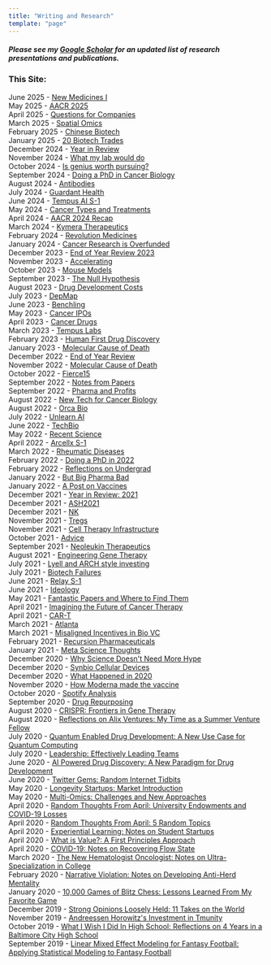 ```yaml
---
title: "Writing and Research"
template: "page"
---
```


##### Please see my [Google Scholar](https://scholar.google.com/citations?user=mlArGDAAAAAJ&hl=en) for an updated list of research presentations and publications.

### This Site:
June 2025 - [New Medicines I](https://www.dennisgong.com/blog/newmedicines/) <br />
May 2025 - [AACR 2025](https://www.dennisgong.com/blog/AACR25/) <br />
April 2025 - [Questions for Companies](https://www.dennisgong.com/blog/biotechquestions/) <br />
March 2025 - [Spatial Omics](https://www.dennisgong.com/blog/spatialomics/) <br />
February 2025 - [Chinese Biotech](https://www.dennisgong.com/blog/ChineseBiotech/) <br />
January 2025 - [20 Biotech Trades](https://www.dennisgong.com/blog/BiotechTrades/) <br />
December 2024 - [Year in Review](https://www.dennisgong.com/blog/2024review/) <br />
November 2024 - [What my lab would do](https://www.dennisgong.com/blog/lab/) <br />
October 2024 - [Is genius worth pursuing?](https://www.dennisgong.com/blog/AI/) <br />
September 2024 - [Doing a PhD in Cancer Biology](https://www.dennisgong.com/blog/CancerPhD/) <br />
August 2024 - [Antibodies](https://www.dennisgong.com/blog/Antibodies/) <br />
July 2024 - [Guardant Health](https://www.dennisgong.com/blog/Guardant/) <br />
June 2024 - [Tempus AI S-1](https://www.dennisgong.com/blog/TempusIPO/) <br />
May 2024 - [Cancer Types and Treatments](https://www.dennisgong.com/blog/CancerTypes/) <br />
April 2024 - [AACR 2024 Recap](https://www.dennisgong.com/blog/AACR2024/) <br />
March 2024 - [Kymera Therapeutics](https://www.dennisgong.com/blog/KYMR/) <br />
February 2024 - [Revolution Medicines](https://www.dennisgong.com/blog/RVMD/) <br />
January 2024 - [Cancer Research is Overfunded](https://www.dennisgong.com/blog/cancerres/) <br />
December 2023 - [End of Year Review 2023](https://www.dennisgong.com/blog/EOY2023/) <br />
November 2023 - [Accelerating](https://www.dennisgong.com/blog/Accelerating/) <br />
October 2023 - [Mouse Models](https://www.dennisgong.com/blog/MouseModels/) <br />
September 2023 - [The Null Hypothesis](https://www.dennisgong.com/blog/NullHypothesis/) <br />
August 2023 - [Drug Development Costs](https://www.dennisgong.com/blog/DrugDevCosts/) <br />
July 2023 - [DepMap](https://www.dennisgong.com/blog/DepMap/) <br />
June 2023 - [Benchling](https://www.dennisgong.com/blog/Benchling/) <br />
May 2023 - [Cancer IPOs](https://www.dennisgong.com/blog/CancerIPOs/) <br />
April 2023 - [Cancer Drugs](https://www.dennisgong.com/blog/CancerDrugs/) <br />
March 2023 - [Tempus Labs](https://www.dennisgong.com/blog/TempusLabs/) <br />
February 2023 - [Human First Drug Discovery](https://www.dennisgong.com/blog/HumanDrugDiscovery/) <br />
January 2023 - [Molecular Cause of Death](https://www.dennisgong.com/blog/AbstractingBiology/) <br />
December 2022 - [End of Year Review](https://www.dennisgong.com/blog/EOY2022/) <br />
November 2022 - [Molecular Cause of Death](https://www.dennisgong.com/blog/CancerData/) <br />
October 2022 - [Fierce15](https://www.dennisgong.com/blog/Fierce15/) <br />
September 2022 - [Notes from Papers](https://www.dennisgong.com/blog/NotesFromPapers/) <br />
September 2022 - [Pharma and Profits](https://www.dennisgong.com/blog/PharmaAndProfits/) <br />
August 2022 - [New Tech for Cancer Biology](https://www.dennisgong.com/blog/NewTech/) <br />
August 2022 - [Orca Bio](https://www.dennisgong.com/blog/Orca/) <br />
July 2022 - [Unlearn AI](https://www.dennisgong.com/blog/Unlearn/) <br />
June 2022 - [TechBio](https://www.dennisgong.com/blog/TechBio/) <br />
May 2022 - [Recent Science](https://www.dennisgong.com/blog/AprilMay2022/) <br />
April 2022 - [Arcellx S-1](https://www.dennisgong.com/blog/Arcellx/) <br />
March 2022 - [Rheumatic Diseases](https://www.dennisgong.com/blog/Rheum/) <br />
February 2022 - [Doing a PhD in 2022](https://www.dennisgong.com/blog/PhD/) <br />
February 2022 - [Reflections on Undergrad](https://www.dennisgong.com/blog/Undergrad/) <br />
January 2022 - [But Big Pharma Bad](https://www.dennisgong.com/blog/Pharma/) <br />
January 2022 - [A Post on Vaccines](https://www.dennisgong.com/blog/Vaccines/) <br />
December 2021 - [Year in Review: 2021](https://www.dennisgong.com/blog/2021/) <br />
December 2021 - [ASH2021](https://www.dennisgong.com/blog/ASH21/) <br />
December 2021 - [NK](https://www.dennisgong.com/blog/NK/) <br />
November 2021 - [Tregs](https://www.dennisgong.com/blog/Tregs/) <br />
November 2021 - [Cell Therapy Infrastructure](https://www.dennisgong.com/blog/Infrastructure/) <br />
October 2021 - [Advice](https://www.dennisgong.com/blog/Advice/) <br />
September 2021 - [Neoleukin Therapeutics](https://www.dennisgong.com/blog/Neoleukin/) <br />
August 2021 - [Engineering Gene Therapy](https://www.dennisgong.com/blog/GeneTx/) <br />
July 2021 - [Lyell and ARCH style investing](https://www.dennisgong.com/blog/Lyell/) <br />
July 2021 - [Biotech Failures](https://www.dennisgong.com/blog/Failures/) <br />
June 2021 - [Relay S-1](https://www.dennisgong.com/blog/Relay/) <br />
June 2021 - [Ideology](https://www.dennisgong.com/blog/Ideology/) <br />
May 2021 - [Fantastic Papers and Where to Find Them](https://www.dennisgong.com/blog/Fantastic/) <br />
April 2021 - [Imagining the Future of Cancer Therapy](https://www.dennisgong.com/blog/Research/) <br />
April 2021 - [CAR-T](https://www.dennisgong.com/blog/CART/) <br />
March 2021 - [Atlanta](https://www.dennisgong.com/blog/Atlanta/) <br />
March 2021 - [Misaligned Incentives in Bio VC](https://www.dennisgong.com/blog/BiopharmaVC/) <br />
February 2021 - [Recursion Pharmaceuticals](https://www.dennisgong.com/blog/Recursion/) <br />
January 2021 - [Meta Science Thoughts](https://www.dennisgong.com/blog/Science/) <br />
December 2020 - [Why Science Doesn't Need More Hype](https://www.dennisgong.com/blog/RegenHype/) <br />
December 2020 - [Synbio Cellular Devices](https://www.dennisgong.com/blog/SynbioCellDevices/) <br />
December 2020 - [What Happened in 2020](https://www.dennisgong.com/blog/2020/) <br />
November 2020 - [How Moderna made the vaccine](https://www.dennisgong.com/blog/mRNA/) <br />
October 2020 - [Spotify Analysis](https://www.dennisgong.com/blog/Spotify/) <br />
September 2020 - [Drug Repurposing](https://www.dennisgong.com/blog/Drug_Repurposing/) <br />
August 2020 - [CRISPR: Frontiers in Gene Therapy](https://www.dennisgong.com/blog/CRISPR/) <br />
August 2020 - [Reflections on Alix Ventures: My Time as a Summer Venture Fellow](https://www.dennisgong.com/blog/Alix/) <br />
July 2020 - [Quantum Enabled Drug Development: A New Use Case for Quantum Computing](https://www.dennisgong.com/blog/Quantum_Drug_Development/) <br />
July 2020 - [Leadership: Effectively Leading Teams](https://www.dennisgong.com/blog/Leadership/) <br />
June 2020 - [AI Powered Drug Discovery: A New Paradigm for Drug Development](https://www.dennisgong.com/blog/AI_Drug_Discovery/) <br />
June 2020 - [Twitter Gems: Random Internet Tidbits](https://www.dennisgong.com/blog/Twitter_Gems/) <br />
May 2020 - [Longevity Startups: Market Introduction](https://www.dennisgong.com/blog/Longevity/) <br />
May 2020 - [Multi-Omics: Challenges and New Approaches](https://www.dennisgong.com/blog/multiomics/) <br />
April 2020 - [Random Thoughts From April: University Endowments and COVID-19 Losses](https://www.dennisgong.com/blog/April2/) <br />
April 2020 - [Random Thoughts From April: 5 Random Topics](https://www.dennisgong.com/blog/April/) <br />
April 2020 - [Experiential Learning: Notes on Student Startups](https://www.dennisgong.com/blog/learning/) <br />
April 2020 - [What is Value?: A First Principles Approach](https://www.dennisgong.com/blog/value/) <br />
April 2020 - [COVID-19: Notes on Recovering Flow State](https://www.dennisgong.com/blog/COVID-19/) <br />
March 2020 - [The New Hematologist Oncologist: Notes on Ultra-Specialization in College](https://www.dennisgong.com/blog/hemonc/) <br />
February 2020 - [Narrative Violation: Notes on Developing Anti-Herd Mentality](https://www.dennisgong.com/blog/narrative/) <br />
January 2020 - [10,000 Games of Blitz Chess: Lessons Learned From My Favorite Game](https://www.dennisgong.com/blog/chess/) <br />
December 2019 - [Strong Opinions Loosely Held: 11 Takes on the World](https://www.dennisgong.com/blog/thoughts/) <br />
November 2019 - [Andreessen Horowitz's Investment in Tmunity](https://www.dennisgong.com/blog/A16Z-Tmunity/) <br />
October 2019 - [What I Wish I Did In High School: Reflections on 4 Years in a Baltimore City High School](https://www.dennisgong.com/blog/High_School/) <br />
September 2019 - [Linear Mixed Effect Modeling for Fantasy Football: Applying Statistical Modeling to Fantasy Football](https://www.dennisgong.com/blog/Fantasy_Football/) <br />
